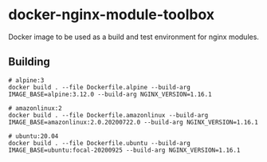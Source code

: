 # docker-nginx-module-toolbox
Docker image to be used as a build and test environment for nginx modules.

## Building
```
# alpine:3
docker build . --file Dockerfile.alpine --build-arg IMAGE_BASE=alpine:3.12.0 --build-arg NGINX_VERSION=1.16.1

# amazonlinux:2
docker build . --file Dockerfile.amazonlinux --build-arg IMAGE_BASE=amazonlinux:2.0.20200722.0 --build-arg NGINX_VERSION=1.16.1

# ubuntu:20.04
docker build . --file Dockerfile.ubuntu --build-arg IMAGE_BASE=ubuntu:focal-20200925 --build-arg NGINX_VERSION=1.16.1
```